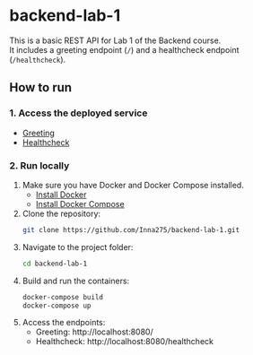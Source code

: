 # backend-lab-1

This is a basic REST API for Lab 1 of the Backend course.  
It includes a greeting endpoint (`/`) and a healthcheck endpoint (`/healthcheck`).

## How to run

### 1. Access the deployed service
- [Greeting](https://backend-lab-1-3ips.onrender.com)
- [Healthcheck](https://backend-lab-1-3ips.onrender.com/healthcheck)

### 2. Run locally
1. Make sure you have Docker and Docker Compose installed.
   - [Install Docker](https://www.docker.com/get-started)  
   - [Install Docker Compose](https://docs.docker.com/compose/install)
2. Clone the repository:
   ```bash
   git clone https://github.com/Inna275/backend-lab-1.git
   ```
3. Navigate to the project folder:
   ```bash
   cd backend-lab-1
   ```
4. Build and run the containers:
   ```bash
   docker-compose build
   docker-compose up
   ```
5. Access the endpoints:
   - Greeting: http://localhost:8080/
   - Healthcheck: http://localhost:8080/healthcheck
